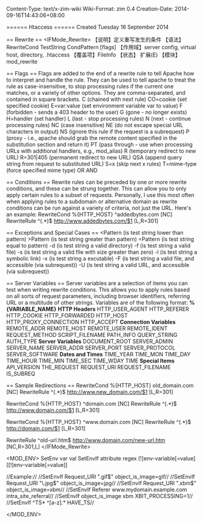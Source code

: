 Content-Type: text/x-zim-wiki
Wiki-Format: zim 0.4
Creation-Date: 2014-09-16T14:43:06+08:00

====== Htaccess ======
Created Tuesday 16 September 2014

== Rewrite ==
<IFMode_Rewrite>
【说明】定义重写发生的条件
【语法】RewriteCond TestString CondPattern [flags]
【作用域】server config, virtual host, directory, .htaccess
【覆盖项】FileInfo
【状态】 扩展(E)
【模块】mod_rewrite

== Flags ==
Flags are added to the end of a rewrite rule to tell Apache how to interpret and handle the rule. 
They can be used to tell apache to treat the rule as case-insensitive, to stop processing rules if the current one matches, 
or a variety of other options. They are comma-separated, and contained in square brackets. 
	C (chained with next rule)
	CO=cookie (set specified cookie)
	E=var:value (set environment variable var to value)
	F (forbidden - sends a 403 header to the user)
	G (gone - no longer exists)
	H=handler (set handler)
	L (last - stop processing rules)
	N (next - continue processing rules)
	NC (case insensitive)
	NE (do not escape special URL characters in output)
	NS (ignore this rule if the request is a subrequest)
	P (proxy - i.e., apache should grab the remote content specified in the substitution section and return it)
	PT (pass through - use when processing URLs with additional handlers, e.g., mod_alias)
	R (temporary redirect to new URL)
	R=301|405  (permanent redirect to new URL)
	QSA (append query string from request to substituted URL)
	S=x (skip next x rules)
	T=mime-type (force specified mime type)
	OR
	AND


== Conditions ==
Rewrite rules can be preceded by one or more rewrite conditions, and these can be strung together. This can allow you to only apply certain rules to a subset of requests. Personally, I use this most often when applying rules to a subdomain or alternative domain as rewrite conditions can be run against a variety of criteria, not just the URL. Here's an example:
	RewriteCond %{HTTP_HOST} ^addedbytes\.com [NC] 
	RewriteRule ^(.*)$ http://www.addedbytes.com/$1 [L,R=301]


== Exceptions and Special Cases ==
	<Pattern (is test string lower than pattern)
	>Pattern (is test string greater than pattern)
	=Pattern (is test string equal to pattern)
	-d (is test string a valid directory)
	-f (is test string a valid file)
	-s (is test string a valid file with size greater than zero)
	-l (is test string a symbolic link)
	-x (is test string a excutable)
	-F (is test string a valid file, and accessible (via subrequest))
	-U (is test string a valid URL, and accessible (via subrequest))
	

== Server Variables ==
	Server variables are a selection of items you can test when writing rewrite conditions. This allows you to apply rules based on all sorts of request parameters, including browser identifiers, referring URL or a multitude of other strings. Variables are of the following format:  **%{VARIABLE_NAME}**
**HTTP Headers**
	HTTP_USER_AGENT
	HTTP_REFERER
	HTTP_COOKIE
	HTTP_FORWARDED
	HTTP_HOST
	HTTP_PROXY_CONNECTION
	HTTP_ACCEPT
**Connection Variables**
	REMOTE_ADDR
	REMOTE_HOST
	REMOTE_USER
	REMOTE_IDENT
	REQUEST_METHOD
	SCRIPT_FILENAME
	PATH_INFO
	QUERY_STRING
	AUTH_TYPE
**Server Variables**
	DOCUMENT_ROOT
	SERVER_ADMIN
	SERVER_NAME
	SERVER_ADDR
	SERVER_PORT
	SERVER_PROTOCOL
	SERVER_SOFTWARE
**Dates and Times**
	TIME_YEAR
	TIME_MON
	TIME_DAY
	TIME_HOUR
	TIME_MIN
	TIME_SEC
	TIME_WDAY
	TIME
**Special Items**
	API_VERSION
	THE_REQUEST
	REQUEST_URI
	REQUEST_FILENAME
	IS_SUBREQ


== Sample Redirections ==
RewriteCond %{HTTP_HOST} old_domain\.com [NC] 
RewriteRule ^(.*)$ http://www.new_domain.com/$1 [L,R=301]

RewriteCond %{HTTP_HOST} ^domain\.com [NC] 
RewriteRule ^(.*)$ http://www.domain.com/$1 [L,R=301]

RewriteCond %{HTTP_HOST} ^www\.domain\.com [NC] 
RewriteRule ^(.*)$ http://domain.com/$1 [L,R=301]

RewriteRule ^old-url\.htm$ http://www.domain.com/new-url.htm [NC,R=301,L]
</IFMode_Rewrite>

<MOD_ENV>
SetEnv var val
SetEnvIf attribute regex [!]env-variable[=value] [[!]env-variable[=value]]

//Example://
//SetEnvIf Request_URI "\.gif$" object_is_image=gif//
//SetEnvIf Request_URI "\.jpg$" object_is_image=jpg//
//SetEnvIf Request_URI "\.xbm$" object_is_image=xbm//
//SetEnvIf Referer www\.mydomain\.example\.com intra_site_referral//
//SetEnvIf object_is_image xbm XBIT_PROCESSING=1//
//SetEnvIf ^TS* ^[a-z].* HAVE_TS//

</MOD_ENV>
